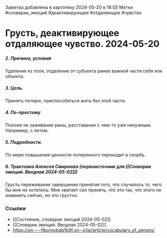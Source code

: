 Заметка добавлена в картотеку 2024-05-20 в 18:05
Метки #словарик_эмоций #деактивирующее #отдаляющее #чувство 

#  Грусть, деактивирующее отдаляющее чувство. 2024-05-20

##### 2. Причина, условия
Удаление из поля, отдаление от субъекта ранее важной части себя или объекта.
##### 3. Цель.
Принять потерю, приспособиться жить без этой части.
##### 4. По-простому
Похоже не заживание раны, расставание с чем-то уже ненужным. Например, с летом.
##### 5. Подробности.
По мере повышения ценности потерянного переходит в скорбь.
##### 6. Трактовка Алексея Смирнова (первоисточник для [[Словарик эмоций. Вводная 2024-05-02]])
Грусть переживание завершения принятия того, что случилось то, чего бы мне не хотелось. Мне хватает сил принять, что это так, что этого не изменить сейчас, но это грустно.


### Ссылки
- [[Состояние, словарик эмоций 2024-05-02]]
- [[Словарик эмоций. Вводная 2024-05-02]]
- https://xn----ftbomobdq1b9f.xn--p1ai/article/vocabulary_of_senses/




